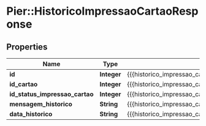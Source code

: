 # Pier::HistoricoImpressaoCartaoResponse

## Properties
Name | Type | Description | Notes
------------ | ------------- | ------------- | -------------
**id** | **Integer** | {{{historico_impressao_cartao_response_id_value}}} | 
**id_cartao** | **Integer** | {{{historico_impressao_cartao_response_id_cartao_value}}} | 
**id_status_impressao_cartao** | **Integer** | {{{historico_impressao_cartao_response_id_status_impressao_cartao_value}}} | 
**mensagem_historico** | **String** | {{{historico_impressao_cartao_response_mensagem_historico_value}}} | [optional] 
**data_historico** | **String** | {{{historico_impressao_cartao_response_data_historico_value}}} | [optional] 



